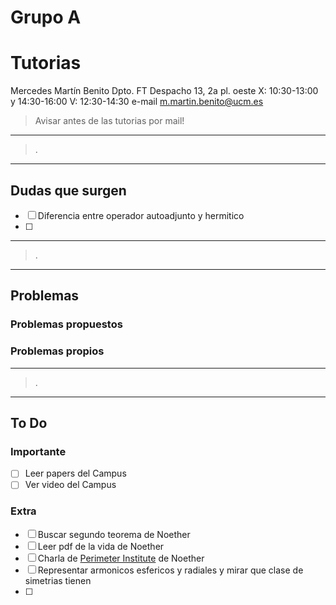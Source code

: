 
# Grupo A

# Tutorias
Mercedes Martín Benito
Dpto. FT Despacho 13, 2a pl. oeste
X: 10:30-13:00 y 14:30-16:00 V: 12:30-14:30
e-mail
m.martin.benito@ucm.es

> Avisar antes de las tutorias por mail!

---
>.
---
## Dudas que surgen

- [ ] Diferencia entre operador autoadjunto y hermitico
- [ ]


---
>.
---

## Problemas
### Problemas propuestos

### Problemas propios


---
>.
---

## To Do

### Importante

- [ ] Leer papers del Campus
- [ ] Ver video del Campus

### Extra

- [ ] Buscar segundo teorema de Noether
- [ ] Leer pdf de la vida de Noether
- [ ] Charla de [Perimeter Institute]() de Noether
- [ ] Representar armonicos esfericos y radiales y mirar que clase de simetrias tienen
- [ ]
